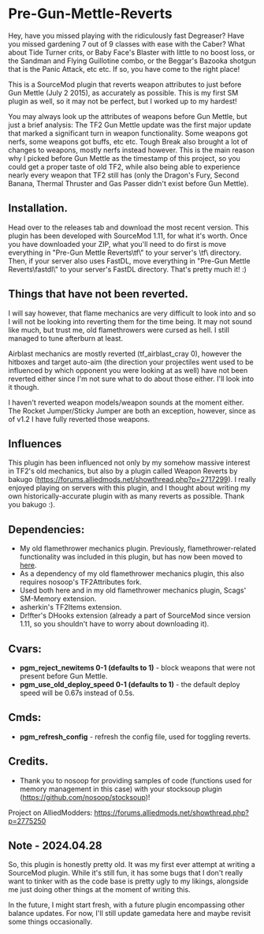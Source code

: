 # Pre-Gun-Mettle-Reverts

Hey, have you missed playing with the ridiculously fast Degreaser? Have you missed gardening 7 out of 9 classes with ease with the Caber? What about Tide Turner crits, or Baby Face's Blaster with little to no boost loss, or the Sandman and Flying Guillotine combo, or the Beggar's Bazooka shotgun that is the Panic Attack, etc etc. If so, you have come to the right place!

This is a SourceMod plugin that reverts weapon attributes to just before Gun Mettle (July 2 2015), as accurately as possible. This is my first SM plugin as well, so it may not be perfect, but I worked up to my hardest!

You may always look up the attributes of weapons before Gun Mettle, but just a brief analysis: The TF2 Gun Mettle update was the first major update that marked a significant turn in weapon functionality. Some weapons got nerfs, some weapons got buffs, etc etc. Tough Break also brought a lot of changes to weapons, mostly nerfs instead however. This is the main reason why I picked before Gun Mettle as the timestamp of this project, so you could get a proper taste of old TF2, while also being able to experience nearly every weapon that TF2 still has (only the Dragon's Fury, Second Banana, Thermal Thruster and Gas Passer didn't exist before Gun Mettle).

## Installation.
Head over to the releases tab and download the most recent version. This plugin has been developed with SourceMod 1.11, for what it's worth. Once you have downloaded your ZIP, what you'll need to do first is move everything in "Pre-Gun Mettle Reverts\tf\\" to your server's \tf\ directory. Then, if your server also uses FastDL, move everything in "Pre-Gun Mettle Reverts\fastdl\\" to your server's FastDL directory. That's pretty much it! :)

## Things that have not been reverted.

I will say however, that flame mechanics are very difficult to look into and so I will not be looking into reverting them for the time being. It may not sound like much, but trust me, old flamethrowers were cursed as hell. I still managed to tune afterburn at least.

Airblast mechanics are mostly reverted (tf_airblast_cray 0), however the hitboxes and target auto-aim (the direction your projectiles went used to be influenced by which opponent you were looking at as well) have not been reverted either since I'm not sure what to do about those either. I'll look into it though.

I haven't reverted weapon models/weapon sounds at the moment either. The Rocket Jumper/Sticky Jumper are both an exception, however, since as of v1.2 I have fully reverted those weapons.

## Influences

This plugin has been influenced not only by my somehow massive interest in TF2's old mechanics, but also by a plugin called Weapon Reverts by bakugo (https://forums.alliedmods.net/showthread.php?p=2717299). I really enjoyed playing on servers with this plugin, and I thought about writing my own historically-accurate plugin with as many reverts as possible. Thank you bakugo :).

## Dependencies:
- My old flamethrower mechanics plugin. Previously, flamethrower-related functionality was included in this plugin, but has now been moved to [here](https://github.com/NotnHeavy/TF2-Old-Flamethrower-Mechanics). 
- As a dependency of my old flamethrower mechanics plugin, this also requires nosoop's TF2Attributes fork.
- Used both here and in my old flamethrower mechanics plugin, Scags' SM-Memory extension.
- asherkin's TF2Items extension.
- Dr!fter's DHooks extension (already a part of SourceMod since version 1.11, so you shouldn't have to worry about downloading it).

## Cvars:
- **pgm_reject_newitems 0-1 (defaults to 1)** - block weapons that were not present before Gun Mettle.
- **pgm_use_old_deploy_speed 0-1 (defaults to 1)** - the default deploy speed will be 0.67s instead of 0.5s.

## Cmds:
- **pgm_refresh_config** - refresh the config file, used for toggling reverts.

## Credits.
- Thank you to nosoop for providing samples of code (functions used for memory management in this case) with your stocksoup plugin (https://github.com/nosoop/stocksoup)!

Project on AlliedModders: https://forums.alliedmods.net/showthread.php?p=2775250

## Note - 2024.04.28

So, this plugin is honestly pretty old. It was my first ever attempt at writing a SourceMod plugin. While it's still fun, it has some bugs that I don't really want to tinker with as the code base is pretty ugly to my likings, alongside me just doing other things at the moment of writing this.

In the future, I might start fresh, with a future plugin encompassing other balance updates. For now, I'll still update gamedata here and maybe revisit some things occasionally.
